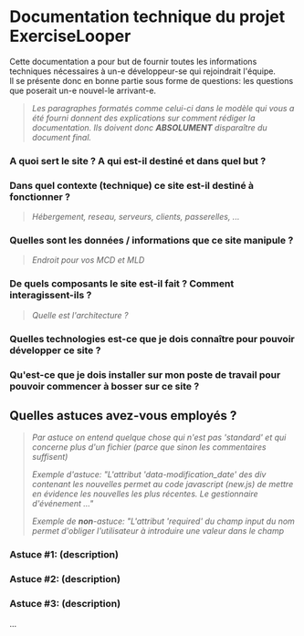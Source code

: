 # Documentation technique du projet ExerciseLooper

Cette documentation a pour but de fournir toutes les informations techniques nécessaires à un-e développeur-se qui rejoindrait l'équipe.  
Il se présente donc en bonne partie sous forme de questions: les questions que poserait un-e nouvel-le arrivant-e.

> _Les paragraphes formatés comme celui-ci dans le modèle qui vous a été fourni donnent des explications sur comment rédiger la documentation. Ils doivent donc **ABSOLUMENT** disparaître du document final._

### A quoi sert le site ? A qui est-il destiné et dans quel but ?

### Dans quel contexte (technique) ce site est-il destiné à fonctionner ?

>_Hébergement, reseau, serveurs, clients, passerelles, ..._

### Quelles sont les données / informations que ce site manipule ?

>_Endroit pour vos MCD et MLD_

### De quels composants le site est-il fait ? Comment interagissent-ils ?

>_Quelle est l'architecture ?_

### Quelles technologies est-ce que je dois connaître pour pouvoir développer ce site ? 

### Qu'est-ce que je dois installer sur mon poste de travail pour pouvoir commencer à bosser sur ce site ?

## Quelles astuces avez-vous employés ?

> _Par astuce on entend quelque chose qui n'est pas 'standard' et qui concerne plus d'un fichier (parce que sinon les commentaires suffisent)_ 
> 
> _Exemple d'astuce: "L'attribut 'data-modification_date' des div contenant les nouvelles permet au code javascript (new.js) de mettre en évidence les nouvelles les plus récentes. Le gestionnaire d'événement ..."_
> 
> _Exemple de **non**-astuce: "L'attribut 'required' du champ input du nom permet d'obliger l'utilisateur à introduire une valeur dans le champ_

### Astuce #1: (description)

### Astuce #2: (description)

### Astuce #3: (description)

... 
